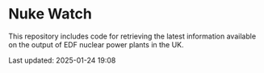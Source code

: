 # Nuke Watch

This repository includes code for retrieving the latest information available on the output of EDF nuclear power plants in the UK.

Last updated: 2025-01-24 19:08